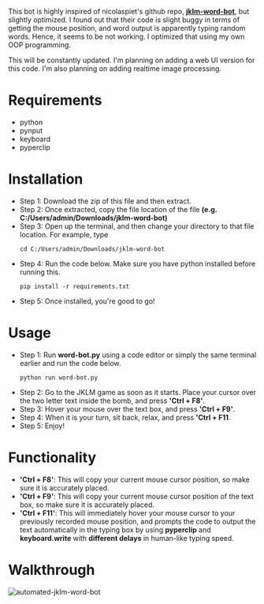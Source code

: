 This bot is highly inspired of nicolaspiet's github repo, **[jklm-word-bot]([url](https://github.com/nicolaspiet/jklm-word-bot.git)https://github.com/nicolaspiet/jklm-word-bot.git)**, but slightly optimized. I found out that their code is slight buggy in terms of getting the mouse position, and word output is apparently typing random words. Hence, it seems to be not working. I optimized that using my own OOP programming.

This will be constantly updated. I'm planning on adding a web UI version for this code. I'm also planning on adding realtime image processing.

# Requirements
 - python
 - pynput
 - keyboard
 - pyperclip

# Installation
 - Step 1: Download the zip of this file and then extract.
 - Step 2: Once extracted, copy the file location of the file **(e.g. C:/Users/admin/Downloads/jklm-word-bot)**
 - Step 3: Open up the terminal, and then change your directory to that file location. For example, type 
   ```
   cd C:/Users/admin/Downloads/jklm-word-bot
   ```
 - Step 4: Run the code below. Make sure you have python installed before running this.
   ```
   pip install -r requirements.txt
   ```
 - Step 5: Once installed, you're good to go!

# Usage
 - Step 1: Run **word-bot.py** using a code editor or simply the same terminal earlier and run the code below.
   ```
   python run word-bot.py
   ```
 - Step 2: Go to the JKLM game as soon as it starts. Place your cursor over the two letter text inside the bomb, and press **'Ctrl + F8'**. 
 - Step 3: Hover your mouse over the text box, and press **'Ctrl + F9'**.
 - Step 4: When it is your turn, sit back, relax, and press **'Ctrl + F11**.
 - Step 5: Enjoy!

# Functionality
 - **'Ctrl + F8'**: This will copy your current mouse cursor position, so make sure it is accurately placed.
 - **'Ctrl + F9'**: This will copy your current mouse cursor position of the text box, so make sure it is accurately placed.
 - **'Ctrl + F11'**: This will immediately hover your mouse cursor to your previously recorded mouse position, and prompts the code to output the text automatically in the typing box by using **pyperclip** and **keyboard.write** with **different delays** in human-like typing speed.

# Walkthrough
![automated-jklm-word-bot](https://github.com/meezlung/automated-jklm-word-bot/assets/65329581/a892ee2f-68f2-44dc-93dc-9e17cf56c5e6)

